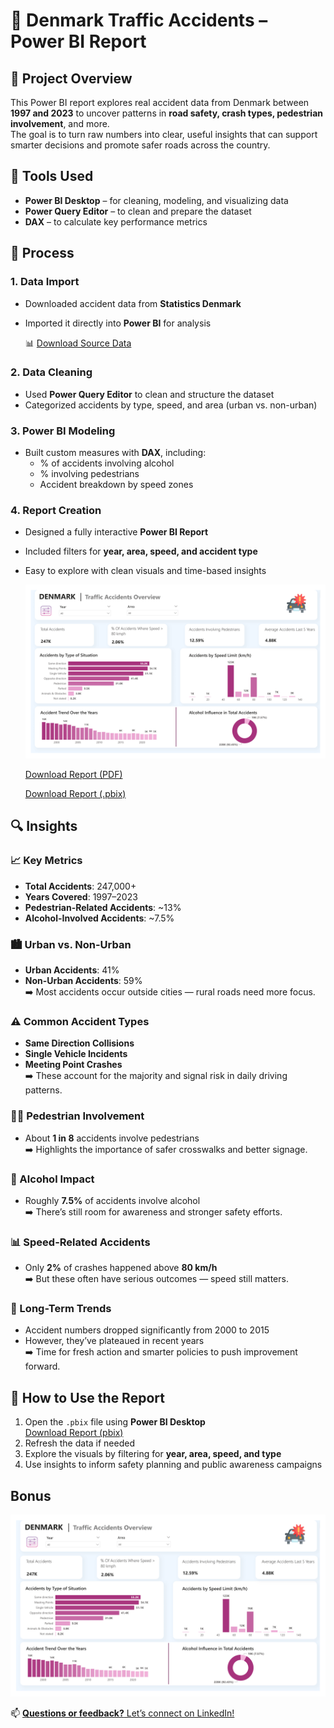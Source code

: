 # 🚗 Denmark Traffic Accidents – Power BI Report

## 📌 Project Overview

This Power BI report explores real accident data from Denmark between **1997 and 2023** to uncover patterns in **road safety, crash types, pedestrian involvement**, and more.  
The goal is to turn raw numbers into clear, useful insights that can support smarter decisions and promote safer roads across the country.


## 🧰 Tools Used

- **Power BI Desktop** – for cleaning, modeling, and visualizing data  
- **Power Query Editor** – to clean and prepare the dataset  
- **DAX** – to calculate key performance metrics  


## 🔄 Process

### 1. Data Import  
- Downloaded accident data from **Statistics Denmark**  
- Imported it directly into **Power BI** for analysis

  📊 [Download Source Data](Data/Accidents_DK.xlsx)

### 2. Data Cleaning  
- Used **Power Query Editor** to clean and structure the dataset  
- Categorized accidents by type, speed, and area (urban vs. non-urban)

### 3. Power BI Modeling  
- Built custom measures with **DAX**, including:
  - % of accidents involving alcohol  
  - % involving pedestrians  
  - Accident breakdown by speed zones

### 4. Report Creation  
- Designed a fully interactive **Power BI Report**  
- Included filters for **year, area, speed, and accident type**  
- Easy to explore with clean visuals and time-based insights

  ![Report Preview](Report/Accidents.png)

  [Download Report (PDF)](Report/Traffic_Report.pdf)

  [Download Report (.pbix)](Report/PowerBI_Accidents.pbix)


## 🔍 Insights

### 📈 Key Metrics  
- **Total Accidents**: 247,000+  
- **Years Covered**: 1997–2023  
- **Pedestrian-Related Accidents**: ~13%  
- **Alcohol-Involved Accidents**: ~7.5%


### 🏙️ Urban vs. Non-Urban  
- **Urban Accidents**: 41%  
- **Non-Urban Accidents**: 59%  
➡️ Most accidents occur outside cities — rural roads need more focus.


### ⚠️ Common Accident Types  
- **Same Direction Collisions**  
- **Single Vehicle Incidents**  
- **Meeting Point Crashes**  
➡️ These account for the majority and signal risk in daily driving patterns.


### 🚶‍♂️ Pedestrian Involvement  
- About **1 in 8** accidents involve pedestrians  
➡️ Highlights the importance of safer crosswalks and better signage.


### 🍷 Alcohol Impact  
- Roughly **7.5%** of accidents involve alcohol  
➡️ There’s still room for awareness and stronger safety efforts.


### 📊 Speed-Related Accidents  
- Only **2%** of crashes happened above **80 km/h**  
➡️ But these often have serious outcomes — speed still matters.


### 📅 Long-Term Trends  
- Accident numbers dropped significantly from 2000 to 2015  
- However, they’ve plateaued in recent years  
➡️ Time for fresh action and smarter policies to push improvement forward.


## 🚀 How to Use the Report

1. Open the `.pbix` file using **Power BI Desktop**  
   [Download Report (pbix)](Report/PowerBI_Accidents.pbix)  
2. Refresh the data if needed  
3. Explore the visuals by filtering for **year, area, speed, and type**  
4. Use insights to inform safety planning and public awareness campaigns  

## Bonus
![Report Preview](Report/Accidents.png)

📫 [**Questions or feedback?** Let’s connect on LinkedIn!](https://www.linkedin.com/in/shehrozsarwar)
